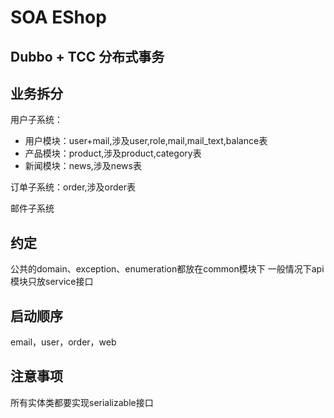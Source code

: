 # SOA EShop 
## Dubbo + TCC 分布式事务

## 业务拆分
用户子系统：
- 用户模块：user+mail,涉及user,role,mail,mail_text,balance表
- 产品模块：product,涉及product,category表
- 新闻模块：news,涉及news表

订单子系统：order,涉及order表

邮件子系统

## 约定
公共的domain、exception、enumeration都放在common模块下
一般情况下api模块只放service接口

## 启动顺序
email，user，order，web

## 注意事项
所有实体类都要实现serializable接口
